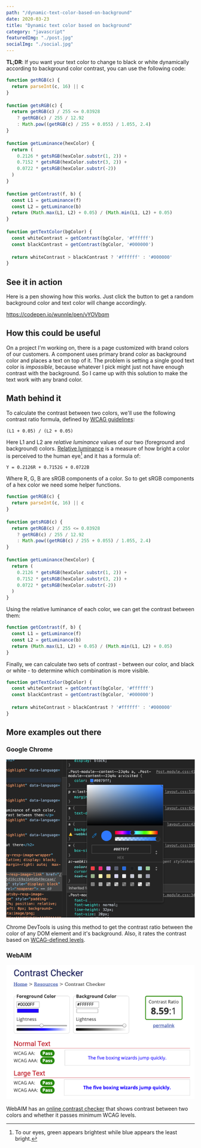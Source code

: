 ```yaml
---
path: "/dynamic-text-color-based-on-background"
date: 2020-03-23
title: "Dynamic text color based on background"
category: "javascript"
featuredImg: "./post.jpg"
socialImg: "./social.jpg"
---
```


**TL;DR**: If you want your text color to change to black or white dynamically according to background color contrast, you can use the following code:

```js
function getRGB(c) {
  return parseInt(c, 16) || c
}

function getsRGB(c) {
  return getRGB(c) / 255 <= 0.03928
    ? getRGB(c) / 255 / 12.92
    : Math.pow((getRGB(c) / 255 + 0.055) / 1.055, 2.4)
}

function getLuminance(hexColor) {
  return (
    0.2126 * getsRGB(hexColor.substr(1, 2)) +
    0.7152 * getsRGB(hexColor.substr(3, 2)) +
    0.0722 * getsRGB(hexColor.substr(-2))
  )
}

function getContrast(f, b) {
  const L1 = getLuminance(f)
  const L2 = getLuminance(b)
  return (Math.max(L1, L2) + 0.05) / (Math.min(L1, L2) + 0.05)
}

function getTextColor(bgColor) {
  const whiteContrast = getContrast(bgColor, '#ffffff')
  const blackContrast = getContrast(bgColor, '#000000')

  return whiteContrast > blackContrast ? '#ffffff' : '#000000'
}
```

## See it in action

Here is a pen showing how this works. Just click the button to get a random background color and text color will change accordingly.

https://codepen.io/wunnle/pen/vYOVbqm

## How this could be useful

On a project I'm working on, there is a page customized with brand colors of our customers. A component uses primary brand color as background color and places a text on top of it. The problem is setting a single good text color is *impossible*, because whatever I pick might just not have enough contrast with the background. So I came up with this solution to make the text work with any brand color.

## Math behind it

To calculate the contrast between two colors, we'll use the following contrast ratio formula, defined by [WCAG guidelines](https://www.w3.org/WAI/GL/wiki/Contrast_ratio): 

```
(L1 + 0.05) / (L2 + 0.05)
```

Here L1 and L2 are *relative luminance* values of our two (foreground and background) colors. [Relative luminance](https://en.wikipedia.org/wiki/Relative_luminance) is a measure of how bright a color is perceived to the human eye[^1] and it has a formula of:

```
Y = 0.2126R + 0.7152G + 0.0722B
```


Where R, G, B are sRGB components of a color. So to get sRGB components of a hex color we need some helper functions.

```js
function getRGB(c) {
  return parseInt(c, 16) || c
}

function getsRGB(c) {
  return getRGB(c) / 255 <= 0.03928
    ? getRGB(c) / 255 / 12.92
    : Math.pow((getRGB(c) / 255 + 0.055) / 1.055, 2.4)
}

function getLuminance(hexColor) {
  return (
    0.2126 * getsRGB(hexColor.substr(1, 2)) +
    0.7152 * getsRGB(hexColor.substr(3, 2)) +
    0.0722 * getsRGB(hexColor.substr(-2))
  )
}
```

Using the relative luminance of each color, we can get the contrast between them:

```js
function getContrast(f, b) {
  const L1 = getLuminance(f)
  const L2 = getLuminance(b)
  return (Math.max(L1, L2) + 0.05) / (Math.min(L1, L2) + 0.05)
}
```

Finally, we can calculate two sets of contrast - between our color, and black or white - to determine which combination is more visible.

```js
function getTextColor(bgColor) {
  const whiteContrast = getContrast(bgColor, '#ffffff')
  const blackContrast = getContrast(bgColor, '#000000')

  return whiteContrast > blackContrast ? '#ffffff' : '#000000'
}
```

## More examples out there

### Google Chrome

![devtools](./devtools.png)

Chrome DevTools is using this method to get the contrast ratio between the color of any DOM element and it's background. Also, it rates the contrast based on [WCAG-defined levels](https://www.w3.org/WAI/WCAG21/Understanding/contrast-minimum.html).

### WebAIM

![webaim contrast checker](./webaim.png)

WebAIM has an [online contrast checker](https://webaim.org/resources/contrastchecker/) that shows contrast between two colors and whether it passes minimum WCAG levels.




[^1]: To our eyes, green appears brightest while blue appears the least bright.
